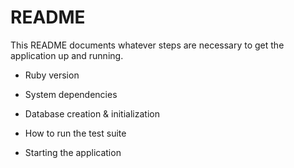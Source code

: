 # README

This README documents whatever steps are necessary to get the
application up and running.

* Ruby version

* System dependencies

* Database creation & initialization

* How to run the test suite

* Starting the application
